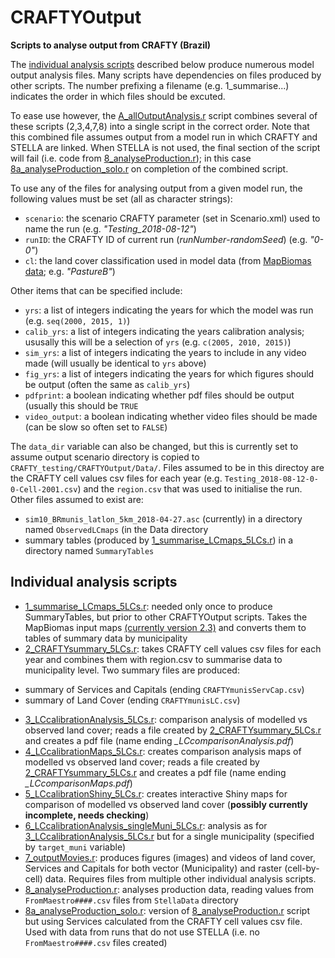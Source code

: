 # CRAFTYOutput
**Scripts to analyse output from CRAFTY (Brazil)**

The [individual analysis scripts](#individual-analysis-scripts) described below produce numerous model output analysis files. Many scripts have dependencies on files produced by other scripts. The number prefixing a filename (e.g. 1_summarise...) indicates the order in which files should be excuted.

To ease use however, the [A_allOutputAnalysis.r](A_allOutputAnalysis.r) script combines several of these scripts (2,3,4,7,8) into a single script in the correct order. Note that this combined file assumes output from a model run in which CRAFTY and STELLA are linked. When STELLA is not used, the final section of the script will fail (i.e. code from [8_analyseProduction.r](8_analyseProduction.r)); in this case [8a_analyseProduction_solo.r](8a_analyseProduction_solo.r) on completion of the combined script. 

To use any of the files for analysing output from a given model run, the following values must be set (all as character strings):

- `scenario`: the scenario CRAFTY parameter (set in Scenario.xml) used to name the run (e.g. *"Testing_2018-08-12"*)
- `runID`: the CRAFTY ID of current run (*runNumber*-*randomSeed*) (e.g. *"0-0"*)
- `cl`: the land cover classification used in model data (from [MapBiomas data](http://mapbiomas.org); e.g.  *"PastureB"*)

Other items that can be specified include:

- `yrs`: a list of integers indicating the years for which the model was run (e.g. `seq(2000, 2015, 1)`)
- `calib_yrs`: a list of integers indicating the years calibration analysis; ususally this will be a selection of `yrs` (e.g. `c(2005, 2010, 2015)`)
- `sim_yrs`: a list of integers indicating the years to include in any video made (will usually be identical to `yrs` above)
- `fig_yrs`: a list of integers indicating the years for which figures should be output (often the same as `calib_yrs`) 
- `pdfprint`: a boolean indicating whether pdf files should be output (usually this should be `TRUE`
- `video_output`: a boolean indicating whether video files should be made (can be slow so often set to `FALSE`) 

The `data_dir` variable can also be changed, but this is currently set to assume output scenario directory is copied to `CRAFTY_testing/CRAFTYOutput/Data/`. Files assumed to be in this directoy are the CRAFTY cell values csv files for each year (e.g. `Testing_2018-08-12-0-0-Cell-2001.csv`) and the `region.csv` that was used to initialise the run. Other files assumed to exist are:

- `sim10_BRmunis_latlon_5km_2018-04-27.asc` (currently) in a directory named `ObservedLCmaps` (in the Data directory
- summary tables (produced by [1_summarise_LCmaps_5LCs.r](1_summarise_LCmaps_5LCs.r)) in a directory named `SummaryTables`

## Individual analysis scripts

- [1_summarise_LCmaps_5LCs.r](1_summarise_LCmaps_5LCs.r): needed only once to produce SummaryTables, but prior to other CRAFTYOutput scripts. Takes the MapBiomas input maps [(currently version 2.3)](http://mapbiomas.org/pages/database/mapbiomas_collection) and converts them to tables of summary data by municipality
- [2_CRAFTYsummary_5LCs.r](2_CRAFTYsummary_5LCs.r): takes CRAFTY cell values csv files for each year and combines them with region.csv to summarise data to municipality level. Two summary files are produced:
+ summary of Services and Capitals (ending `CRAFTYmunisServCap.csv`)
+ summary of Land Cover (ending `CRAFTYmunisLC.csv`)
- [3_LCcalibrationAnalysis_5LCs.r](3_LCcalibrationAnalysis_5LCs.r): comparison analysis of modelled vs observed land cover; reads a file created by [2_CRAFTYsummary_5LCs.r](2_CRAFTYsummary_5LCs.r) and creates a pdf file (name ending  *_LCcomparisonAnalysis.pdf*)
- [4_LCcalibrationMaps_5LCs.r](4_LCcalibrationMaps_5LCs.r): creates comparison analysis maps of modelled vs observed land cover; reads a file created by [2_CRAFTYsummary_5LCs.r](2_CRAFTYsummary_5LCs.r) and creates a pdf file (name ending  *_LCcomparisonMaps.pdf*)
- [5_LCcalibrationShiny_5LCs.r](5_LCcalibrationShiny_5LCs.r): creates interactive Shiny maps for comparison of modelled vs observed land cover (**possibly currently incomplete, needs checking**)
- [6_LCcalibrationAnalysis_singleMuni_5LCs.r](6_LCcalibrationAnalysis_singleMuni_5LCs.r): analysis as for [3_LCcalibrationAnalysis_5LCs.r](3_LCcalibrationAnalysis_5LCs.r) but for a single municipality (specified by `target_muni` variable)
- [7_outputMovies.r](7_outputMovies.r): produces figures (images) and videos of land cover, Services and Capitals for both vector (Municipality) and raster (cell-by-cell) data. Requires files from multiple other individual analysis scripts.
- [8_analyseProduction.r](8_analyseProduction.r): analyses production data, reading values from `FromMaestro####.csv` files from `StellaData` directory
- [8a_analyseProduction_solo.r](8a_analyseProduction_solo.r): version of [8_analyseProduction.r](8_analyseProduction.r) script but using Services calculated from the CRAFTY cell values csv file. Used with data from runs that do not use STELLA (i.e. no `FromMaestro####.csv` files created) 
